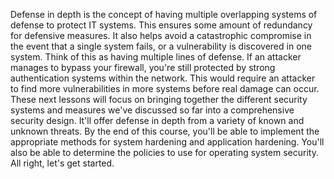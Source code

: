Defense in depth is the concept of having multiple overlapping systems of
defense to protect IT systems. This ensures some amount of redundancy for
defensive measures. It also helps avoid a catastrophic compromise in the event
that a single system fails, or a vulnerability is discovered in one system.
Think of this as having multiple lines of defense. If an attacker manages to
bypass your firewall, you're still protected by strong authentication systems
within the network. This would require an attacker to find more vulnerabilities
in more systems before real damage can occur. These next lessons will focus on
bringing together the different security systems and measures we've discussed so
far into a comprehensive security design. It'll offer defense in depth from a
variety of known and unknown threats. By the end of this course, you'll be able
to implement the appropriate methods for system hardening and application
hardening. You'll also be able to determine the policies to use for operating
system security. All right, let's get started.